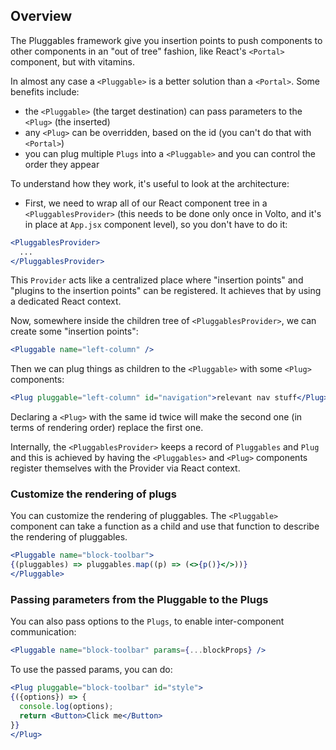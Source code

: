 ## Overview

The Pluggables framework give you insertion points to push components to other
components in an "out of tree" fashion, like React's `<Portal>` component, but with vitamins.

In almost any case a `<Pluggable>` is a better solution than a `<Portal>`. Some benefits include:

- the `<Pluggable>` (the target destination) can pass parameters to the `<Plug>` (the
  inserted)
- any `<Plug>` can be overridden, based on the id (you can't do that with `<Portal>`)
- you can plug multiple `Plugs` into a `<Pluggable>` and you can control the order
  they appear

To understand how they work, it's useful to look at the architecture:

- First, we need to wrap all of our React component tree in
  a `<PluggablesProvider>` (this needs to be done only once in Volto, and it's in place
  at `App.jsx` component level), so you don't have to do it:

```jsx
<PluggablesProvider>
  ...
</PluggablesProvider>
```

This `Provider` acts like a centralized place where "insertion points" and
"plugins to the insertion points" can be registered. It achieves that by
using a dedicated React context.

Now, somewhere inside the children tree of `<PluggablesProvider>`, we can create some
"insertion points":

```jsx
<Pluggable name="left-column" />
```

Then we can plug things as children to the `<Pluggable>` with some `<Plug>`
components:

```jsx
<Plug pluggable="left-column" id="navigation">relevant nav stuff</Plug>
```

Declaring a `<Plug>` with the same id twice will make the second one (in
terms of rendering order) replace the first one.

Internally, the `<PluggablesProvider>` keeps a record of `Pluggables` and `Plug` and
this is achieved by having the `<Pluggables>` and `<Plug>` components register
themselves with the Provider via React context.

### Customize the rendering of plugs

You can customize the rendering of pluggables. The `<Pluggable>` component can take a function as a child and use that function to describe the rendering of pluggables.

```jsx
<Pluggable name="block-toolbar">
{(pluggables) => pluggables.map((p) => (<>{p()}</>))}
</Pluggable>
```

### Passing parameters from the Pluggable to the Plugs

You can also pass options to the `Plugs`, to enable inter-component communication:

```jsx
<Pluggable name="block-toolbar" params={...blockProps} />
```

To use the passed params, you can do:

```jsx
<Plug pluggable="block-toolbar" id="style">
{({options}) => {
  console.log(options);
  return <Button>Click me</Button>
}}
</Plug>
```
